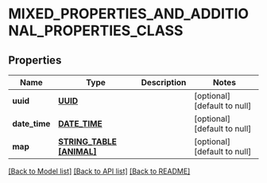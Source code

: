 # MIXED_PROPERTIES_AND_ADDITIONAL_PROPERTIES_CLASS

## Properties
Name | Type | Description | Notes
------------ | ------------- | ------------- | -------------
**uuid** | [**UUID**](UUID.md) |  | [optional] [default to null]
**date_time** | [**DATE_TIME**](DATE_TIME.md) |  | [optional] [default to null]
**map** | [**STRING_TABLE [ANIMAL]**](Animal.md) |  | [optional] [default to null]

[[Back to Model list]](../README.md#documentation-for-models) [[Back to API list]](../README.md#documentation-for-api-endpoints) [[Back to README]](../README.md)


